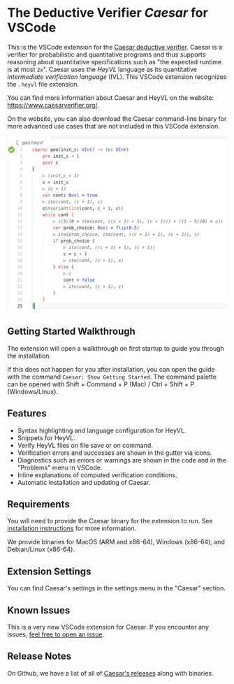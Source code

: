 # The Deductive Verifier *Caesar* for VSCode

This is the VSCode extension for the [Caesar deductive verifier](https://www.caesarverifier.org).
Caesar is a verifier for probabilistic and quantitative programs and thus supports reasoning about quantitative specifications such as "the expected runtime is at most `2x`".
Caesar uses the *HeyVL* language as its quantitative *intermediate verification language* (IVL).
This VSCode extension recognizes the `.heyvl` file extension.

You can find more information about Caesar and HeyVL on the website: https://www.caesarverifier.org/.

On the website, you can also download the Caesar command-line binary for more advanced use cases that are not included in this VSCode extension.

![Caesar Verifier](vscode-ext/images/vc-demo.png)

## Getting Started Walkthrough

The extension will open a walkthrough on first startup to guide you through the installation.

If this does not happen for you after installation, you can open the guide with the command `Caesar: Show Getting Started`.
The command palette can be opened with Shift + Command + P (Mac) / Ctrl + Shift + P (Windows/Linux).

## Features

 * Syntax highlighting and language configuration for HeyVL.
 * Snippets for HeyVL.
 * Verify HeyVL files on file save or on command.
 * Verification errors and successes are shown in the gutter via icons.
 * Diagnostics such as errors or warnings are shown in the code and in the "Problems" menu in VSCode.
 * Inline explanations of computed verification conditions.
 * Automatic installation and updating of Caesar.

## Requirements

You will need to provide the Caesar binary for the extension to run.
See [installation instructions](https://www.caesarverifier.org/docs/getting-started/installation) for more information.

We provide binaries for MacOS (ARM and x86-64), Windows (x86-64), and Debian/Linux (x86-64).

## Extension Settings

You can find Caesar's settings in the settings menu in the "Caesar" section.

## Known Issues

This is a very new VSCode extension for Caesar.
If you encounter any issues, [feel free to open an issue](https://github.com/moves-rwth/caesar/issues).

## Release Notes

On Github, we have a list of all of [Caesar's releases](https://github.com/moves-rwth/caesar/releases) along with binaries.
